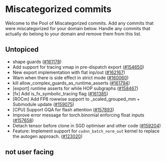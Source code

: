# Miscategorized commits

Welcome to the Pool of Miscategorized commits.
Add any commits that were miscategorized for your domain below.
Handle any commits that actually do belong to your domain and remove them from this list.

## Untopiced
- shape guards ([#161178](https://github.com/pytorch/pytorch/pull/161178))
- Add support for tracing vmap in pre-dispatch export ([#154650](https://github.com/pytorch/pytorch/pull/154650))
- New export implementation with flat inp/out ([#162167](https://github.com/pytorch/pytorch/pull/162167))
- Warn when there is side effect in strict mode ([#160060](https://github.com/pytorch/pytorch/pull/160060))
- kill allow_complex_guards_as_runtime_asserts ([#161794](https://github.com/pytorch/pytorch/pull/161794))
- [export] runtime asserts for while HOP subgraphs ([#158467](https://github.com/pytorch/pytorch/pull/158467))
- [fx] Add is_fx_symbolic_tracing flag ([#161385](https://github.com/pytorch/pytorch/pull/161385))
- [ROCm] Add FP8 rowwise support to _scaled_grouped_mm + Submodule update ([#159075](https://github.com/pytorch/pytorch/pull/159075))
- [CPU] Support GQA for flash attention ([#157893](https://github.com/pytorch/pytorch/pull/157893))
- Improve error message for torch.binomial enforcing float inputs ([#157658](https://github.com/pytorch/pytorch/pull/157658))
- Detach tensor before clone in SGD optimiser and other code ([#159204](https://github.com/pytorch/pytorch/pull/159204))
- Feature: Implement support for `cudnn_batch_norm_out` kernel to replace the autogen approach. ([#123020](https://github.com/pytorch/pytorch/pull/123020))
## not user facing
